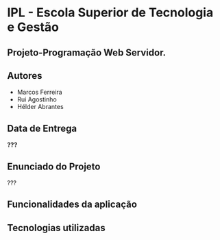 # IPL - Escola Superior de Tecnologia e Gestão
## Projeto-Programação Web Servidor.

## Autores
- Marcos Ferreira
- Rui Agostinho
- Hélder Abrantes
   
## Data de Entrega
**???**

## Enunciado do Projeto
???

## Funcionalidades da aplicação

  
## Tecnologias utilizadas
